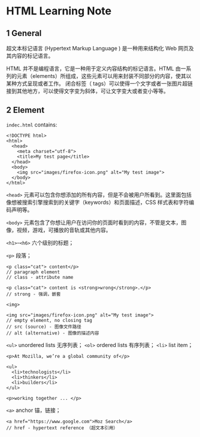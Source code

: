 # HTML Learning Note 

## 1 General

超文本标记语言  (Hypertext Markup Language )  是一种用来结构化 Web 网页及其内容的标记语言。

HTML 并不是编程语言，它是一种用于定义内容结构的标记语言。HTML 由一系列的元素（elements）所组成，这些元素可以用来封装不同部分的内容，使其以某种方式呈现或者工作。 闭合标签（ tags）可以使得一个文字或者一张图片超链接到其他地方，可以使得文字变为斜体，可让文字变大或者变小等等。 

## 2 Element
	
`indec.html` contains:

```
<!DOCTYPE html>  	
<html>
  <head>
    <meta charset="utf-8">
    <title>My test page</title>
  </head>
  <body>
    <img src="images/firefox-icon.png" alt="My test image">
  </body>
</html>
```

`<head>` 元素可以包含你想添加的所有内容，但是不会被用户所看到。这里面包括像想被搜索引擎搜索到的关键字（keywords）和页面描述，CSS 样式表和字符编码声明等。

`<body>` 元素包含了你想让用户在访问你的页面时看到的内容，不管是文本，图像，视频，游戏，可播放的音轨或其他内容。


 `<h1>`–`<h6>` 六个级别的标题；

 `<p>` 段落；

	<p class="cat"> content</p> 
	// paragraph element
	// class - attribute name
	
	<p class="cat"> content is <strong>wrong</strong>.</p>
	// strong - 强调，嵌套

`<img>` 
	
	<img src="images/firefox-icon.png" alt="My test image"> 
	// empty element, no closing tag
	// src (source) - 图像文件路径  
	// alt (alternative) - 图像的描述内容
	
`<ul>` unordered lists 无序列表；
`<ol>` ordered lists 有序列表；
`<li>` list item；

```
<p>At Mozilla, we’re a global community of</p>
    
<ul> 
  <li>technologists</li>
  <li>thinkers</li>
  <li>builders</li>
</ul>

<p>working together ... </p>
```

`<a>` anchor 锚，链接；
	
	<a href="https://www.google.com">Moz Search</a>
	// href - hypertext reference （超文本引用）
